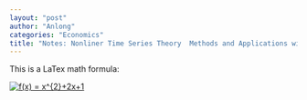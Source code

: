 ```yaml
---
layout: "post"
author: "Anlong"
categories: "Economics"
title: "Notes: Nonliner Time Series Theory  Methods and Applications with R Examples"
---
```

This is a LaTex math formula:

<a href="https://www.codecogs.com/eqnedit.php?latex=f(x)&space;=&space;x^{2}&plus;2x&plus;1" target="_blank"><img src="https://latex.codecogs.com/gif.latex?f(x)&space;=&space;x^{2}&plus;2x&plus;1" title="f(x) = x^{2}+2x+1" /></a>
